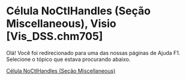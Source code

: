 
# Célula NoCtlHandles (Seção Miscellaneous), Visio [Vis_DSS.chm705]

Olá! Você foi redirecionado para uma das nossas páginas de Ajuda F1. Selecione o tópico que estava procurando abaixo.

[Célula NoCtlHandles (Seção Miscellaneous)](http://msdn.microsoft.com/library/4345b3e5-f522-e300-307c-4f8992a3ddce%28Office.15%29.aspx)
